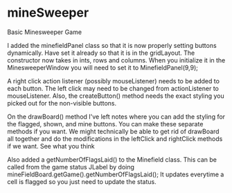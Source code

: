 # mineSweeper
Basic Minesweeper Game


I added the minefieldPanel class so that it is now properly setting buttons dynamically.  Have set it already so that it is in the gridLayout.
The constructor now takes in  ints, rows and columns.  When you initialize it in the MinesweeperWindow you will need to set it to MinefieldPanel(9,9);

A right click action listener (possibly mouseListener) needs to be added to each button.  The left click may need to be changed from actionListener to mouseListener.
Also, the createButton() method needs the exact styling you picked out for the non-visible buttons.

On the drawBoard() method I've left notes where you can add the styling for the flagged, shown, and mine buttons.  You can make these separate methods if you want.
We might technically be able to get rid of drawBoard all together and do the modifications in the leftClick and rightClick methods if we want.  See what you think

Also added a getNumberOfFlagsLaid() to the Minefield class.  This can be called from the game status JLabel by doing mineFieldBoard.getGame().getNumberOfFlagsLaid();
It updates everytime a cell is flagged so you just need to update the status.
